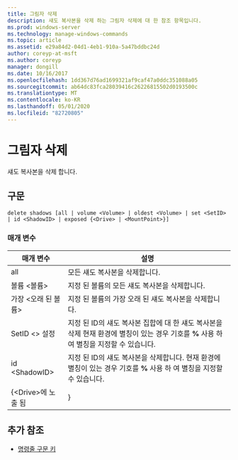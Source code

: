 ```yaml
---
title: 그림자 삭제
description: 섀도 복사본을 삭제 하는 그림자 삭제에 대 한 참조 항목입니다.
ms.prod: windows-server
ms.technology: manage-windows-commands
ms.topic: article
ms.assetid: e29a84d2-04d1-4eb1-910a-5a47bddbc24d
author: coreyp-at-msft
ms.author: coreyp
manager: dongill
ms.date: 10/16/2017
ms.openlocfilehash: 1dd367d76ad1699321af9caf47a0ddc351088a05
ms.sourcegitcommit: ab64dc83fca28039416c26226815502d0193500c
ms.translationtype: MT
ms.contentlocale: ko-KR
ms.lasthandoff: 05/01/2020
ms.locfileid: "82720805"
---
```

# <a name="delete-shadows"></a>그림자 삭제

섀도 복사본을 삭제 합니다.

## <a name="syntax"></a>구문

```
delete shadows [all | volume <Volume> | oldest <Volume> | set <SetID> | id <ShadowID> | exposed {<Drive> | <MountPoint>}]
```

### <a name="parameters"></a>매개 변수

| 매개 변수 | 설명 |
| ---- | ---- |
| all | 모든 섀도 복사본을 삭제합니다. |
| 볼륨 \<볼륨> | 지정 된 볼륨의 모든 섀도 복사본을 삭제합니다. |
| 가장 \<오래 된 볼륨> | 지정 된 볼륨의 가장 오래 된 섀도 복사본을 삭제합니다. |
| SetID \<> 설정 | 지정 된 ID의 섀도 복사본 집합에 대 한 섀도 복사본을 삭제 현재 환경에 별칭이 있는 경우 기호를 **%** 사용 하 여 별칭을 지정할 수 있습니다. |
| id \<ShadowID> | 지정 된 ID의 섀도 복사본을 삭제합니다. 현재 환경에 별칭이 있는 경우 기호를 **%** 사용 하 여 별칭을 지정할 수 있습니다. |
| {\<Drive>에 노출 됨 | <MountPoint>} |

## <a name="additional-references"></a>추가 참조

- [명령줄 구문 키](command-line-syntax-key.md)